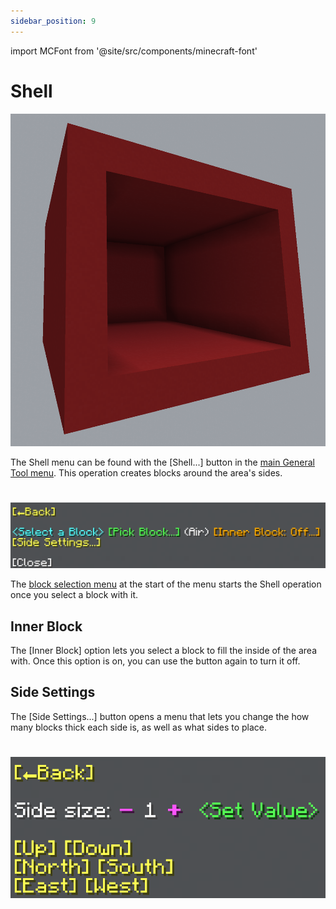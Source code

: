 ```yaml
---
sidebar_position: 9
---
```


import MCFont from '@site/src/components/minecraft-font'

# Shell
![[Example of what this operation can look like]](img/operation_previews/shell.png)

The Shell menu can be found with the <MCFont color="yellow">[Shell...]</MCFont> button in the [main General Tool menu](usage#main-menu). This operation creates blocks around the area's sides.
#
![[The Shell menu]](img/shell_menu.png)

The [block selection menu](../chat-menu-system#block-selection) at the start of the menu starts the Shell operation once you select a block with it.

## Inner Block
The <MCFont color="gold">[Inner Block]</MCFont> option lets you select a block to fill the inside of the area with. Once this option is on, you can use the button again to turn it off.

## Side Settings
The <MCFont color="yellow">[Side Settings...]</MCFont> button opens a menu that lets you change the how many blocks thick each side is, as well as what sides to place.
#
![[The Side Settings menu]](img/shell_side_settings_menu.png)
